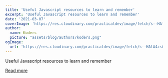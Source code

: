 ```yaml
---
title: 'Useful Javascript resources to learn and remember'
excerpt: 'Useful Javascript resources to learn and remember'
date: '2021-03-07'
coverImage: 'https://res.cloudinary.com/practicaldev/image/fetch/s--HAlA4zsC--/c_imagga_scale,f_auto,fl_progressive,h_420,q_auto,w_1000/https://images.unsplash.com/photo-1487724077104-5196c4e819fa%3Fixid%3DMXwxMjA3fDB8MHxwaG90by1wYWdlfHx8fGVufDB8fHw%253D%26ixlib%3Drb-1.2.1%26auto%3Dformat%26fit%3Dcrop%26w%3D1955%26q%3D80'
author:
  name: Koders
  picture: "assets/blog/authors/koders.png"
ogImage:
  url: 'https://res.cloudinary.com/practicaldev/image/fetch/s--HAlA4zsC--/c_imagga_scale,f_auto,fl_progressive,h_420,q_auto,w_1000/https://images.unsplash.com/photo-1487724077104-5196c4e819fa%3Fixid%3DMXwxMjA3fDB8MHxwaG90by1wYWdlfHx8fGVufDB8fHw%253D%26ixlib%3Drb-1.2.1%26auto%3Dformat%26fit%3Dcrop%26w%3D1955%26q%3D80'
---
```


Useful Javascript resources to learn and remember

[Read more](https://dev.to/danytulumidis/useful-javascript-resources-to-learn-and-remember-4pea)
